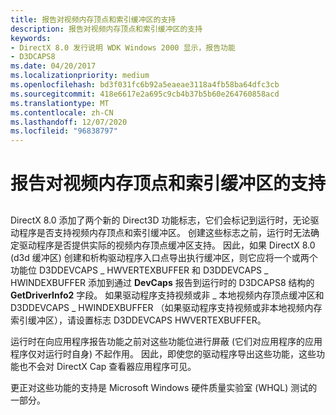 ```yaml
---
title: 报告对视频内存顶点和索引缓冲区的支持
description: 报告对视频内存顶点和索引缓冲区的支持
keywords:
- DirectX 8.0 发行说明 WDK Windows 2000 显示，报告功能
- D3DCAPS8
ms.date: 04/20/2017
ms.localizationpriority: medium
ms.openlocfilehash: bd3f031fc6b92a5eaeae3118a4fb58ba64dfc3cb
ms.sourcegitcommit: 418e6617e2a695c9cb4b37b5b60e264760858acd
ms.translationtype: MT
ms.contentlocale: zh-CN
ms.lasthandoff: 12/07/2020
ms.locfileid: "96838797"
---
```

# <a name="reporting-support-for-video-memory-vertex-and-index-buffers"></a>报告对视频内存顶点和索引缓冲区的支持


## <span id="ddk_reporting_support_for_video_memory_vertex_and_index_buffers_gg"></span><span id="DDK_REPORTING_SUPPORT_FOR_VIDEO_MEMORY_VERTEX_AND_INDEX_BUFFERS_GG"></span>


DirectX 8.0 添加了两个新的 Direct3D 功能标志，它们会标记到运行时，无论驱动程序是否支持视频内存顶点和索引缓冲区。 创建这些标志之前，运行时无法确定驱动程序是否提供实际的视频内存顶点缓冲区支持。 因此，如果 DirectX 8.0 (d3d 缓冲区) 创建和析构驱动程序入口点导出执行缓冲区，则它应将一个或两个功能位 D3DDEVCAPS \_ HWVERTEXBUFFER 和 D3DDEVCAPS \_ HWINDEXBUFFER 添加到通过 **DevCaps** 报告到运行时的 D3DCAPS8 结构的 **GetDriverInfo2** 字段。 如果驱动程序支持视频或非 \_ 本地视频内存顶点缓冲区和 D3DDEVCAPS \_ HWINDEXBUFFER （如果驱动程序支持视频或非本地视频内存索引缓冲区），请设置标志 D3DDEVCAPS HWVERTEXBUFFER。

运行时在向应用程序报告功能之前对这些功能位进行屏蔽 (它们对应用程序的应用程序仅对运行时自身) 不起作用。 因此，即使您的驱动程序导出这些功能，这些功能也不会对 DirectX Cap 查看器应用程序可见。

更正对这些功能的支持是 Microsoft Windows 硬件质量实验室 (WHQL) 测试的一部分。

 

 





